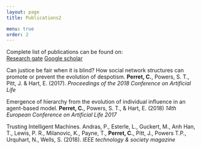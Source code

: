 ```yaml
---
layout: page
title: Publications2

menu: true
order: 2
---
```


Complete list of publications can be found on:  
[Research gate](https://www.researchgate.net/profile/Cedric_Perret)
[Google scholar](https://scholar.google.co.uk/citations?user=tWozIw8AAAAJ&hl=en)

Can justice be fair when it is blind? How social network structures can promote or prevent the evolution of despotism. **Perret, C.**, Powers, S. T., Pitt, J. & Hart, E. (2017). *Proceedings of the 2018 Conference on Artificial Life*

Emergence of hierarchy from the evolution of individual influence in an agent-based model. **Perret, C.**, Powers, S. T., & Hart, E. (2018) *14th European Conference on Artificial Life 2017*

Trusting Intelligent Machines. Andras, P., Esterle, L., Guckert, M., Anh Han, T., Lewis, P. R., Milanovic, K., Payne, T., **Perret, C.**, Pitt, J., Powers T.P., Urquhart, N., Wells, S. (2018). *IEEE technology & society magazine*
